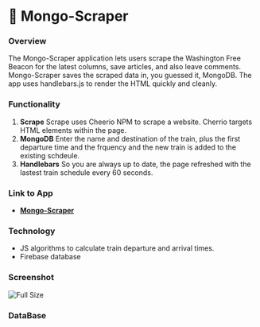 # :newspaper: Mongo-Scraper

### Overview
The Mongo-Scraper application lets users scrape the Washington Free Beacon for the latest columns, save articles, and also leave comments.  Mongo-Scraper saves the scraped data in, you guessed it, MongoDB.  The app uses handlebars.js to render the HTML quickly and cleanly.

### Functionality
  1. <strong>Scrape</strong> Scrape uses Cheerio NPM to scrape a website.  Cherrio targets HTML elements within the page.
  2. <strong>MongoDB</strong> Enter the name and destination of the train, plus the first departure time and the frquency and the new train is added to the existing schdeule.
  3. <strong>Handlebars</strong> So you are always up to date, the page refreshed with the lastest train schedule every 60 seconds.

### Link to App
* <strong>[Mongo-Scraper](https://newbeaconmongoscraper.herokuapp.com/)</strong>

### Technology
* JS algorithms to calculate train departure and arrival times.
* Firebase database

### Screenshot
![Full Size](/assets/images/mongoimg.png)

### DataBase
